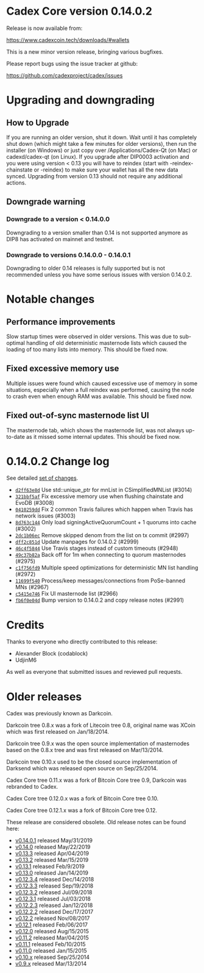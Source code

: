 Cadex Core version 0.14.0.2
==========================

Release is now available from:

  <https://www.cadexcoin.tech/downloads/#wallets>

This is a new minor version release, bringing various bugfixes.

Please report bugs using the issue tracker at github:

  <https://github.com/cadexproject/cadex/issues>


Upgrading and downgrading
=========================

How to Upgrade
--------------

If you are running an older version, shut it down. Wait until it has completely
shut down (which might take a few minutes for older versions), then run the
installer (on Windows) or just copy over /Applications/Cadex-Qt (on Mac) or
cadexd/cadex-qt (on Linux). If you upgrade after DIP0003 activation and you were
using version < 0.13 you will have to reindex (start with -reindex-chainstate
or -reindex) to make sure your wallet has all the new data synced. Upgrading from
version 0.13 should not require any additional actions.

Downgrade warning
-----------------

### Downgrade to a version < 0.14.0.0

Downgrading to a version smaller than 0.14 is not supported anymore as DIP8 has
activated on mainnet and testnet.

### Downgrade to versions 0.14.0.0 - 0.14.0.1

Downgrading to older 0.14 releases is fully supported but is not
recommended unless you have some serious issues with version 0.14.0.2.

Notable changes
===============

Performance improvements
------------------------
Slow startup times were observed in older versions. This was due to sub-optimal handling of old
deterministic masternode lists which caused the loading of too many lists into memory. This should be
fixed now.

Fixed excessive memory use
--------------------------
Multiple issues were found which caused excessive use of memory in some situations, especially when
a full reindex was performed, causing the node to crash even when enough RAM was available. This should
be fixed now.

Fixed out-of-sync masternode list UI
------------------------------------
The masternode tab, which shows the masternode list, was not always up-to-date as it missed some internal
updates. This should be fixed now.

0.14.0.2 Change log
===================

See detailed [set of changes](https://github.com/cadexproject/cadex/compare/v0.14.0.1...cadexproject:v0.14.0.2).

- [`d2ff63e8d`](https://github.com/cadexproject/cadex/commit/d2ff63e8d) Use std::unique_ptr for mnList in CSimplifiedMNList (#3014)
- [`321bbf5af`](https://github.com/cadexproject/cadex/commit/321bbf5af) Fix excessive memory use when flushing chainstate and EvoDB (#3008)
- [`0410259dd`](https://github.com/cadexproject/cadex/commit/0410259dd) Fix 2 common Travis failures which happen when Travis has network issues (#3003)
- [`8d763c144`](https://github.com/cadexproject/cadex/commit/8d763c144) Only load signingActiveQuorumCount + 1 quorums into cache (#3002)
- [`2dc1b06ec`](https://github.com/cadexproject/cadex/commit/2dc1b06ec) Remove skipped denom from the list on tx commit (#2997)
- [`dff2c851d`](https://github.com/cadexproject/cadex/commit/dff2c851d) Update manpages for 0.14.0.2 (#2999)
- [`46c4f5844`](https://github.com/cadexproject/cadex/commit/46c4f5844) Use Travis stages instead of custom timeouts (#2948)
- [`49c37b82a`](https://github.com/cadexproject/cadex/commit/49c37b82a) Back off for 1m when connecting to quorum masternodes (#2975)
- [`c1f756fd9`](https://github.com/cadexproject/cadex/commit/c1f756fd9) Multiple speed optimizations for deterministic MN list handling (#2972)
- [`11699f540`](https://github.com/cadexproject/cadex/commit/11699f540) Process/keep messages/connections from PoSe-banned MNs (#2967)
- [`c5415e746`](https://github.com/cadexproject/cadex/commit/c5415e746) Fix UI masternode list (#2966)
- [`fb6f0e04d`](https://github.com/cadexproject/cadex/commit/fb6f0e04d) Bump version to 0.14.0.2 and copy release notes (#2991)

Credits
=======

Thanks to everyone who directly contributed to this release:

- Alexander Block (codablock)
- UdjinM6

As well as everyone that submitted issues and reviewed pull requests.

Older releases
==============

Cadex was previously known as Darkcoin.

Darkcoin tree 0.8.x was a fork of Litecoin tree 0.8, original name was XCoin
which was first released on Jan/18/2014.

Darkcoin tree 0.9.x was the open source implementation of masternodes based on
the 0.8.x tree and was first released on Mar/13/2014.

Darkcoin tree 0.10.x used to be the closed source implementation of Darksend
which was released open source on Sep/25/2014.

Cadex Core tree 0.11.x was a fork of Bitcoin Core tree 0.9,
Darkcoin was rebranded to Cadex.

Cadex Core tree 0.12.0.x was a fork of Bitcoin Core tree 0.10.

Cadex Core tree 0.12.1.x was a fork of Bitcoin Core tree 0.12.

These release are considered obsolete. Old release notes can be found here:

- [v0.14.0.1](https://github.com/cadexproject/cadex/blob/master/doc/release-notes/cadex/release-notes-0.14.0.1.md) released May/31/2019
- [v0.14.0](https://github.com/cadexproject/cadex/blob/master/doc/release-notes/cadex/release-notes-0.14.0.md) released May/22/2019
- [v0.13.3](https://github.com/cadexproject/cadex/blob/master/doc/release-notes/cadex/release-notes-0.13.3.md) released Apr/04/2019
- [v0.13.2](https://github.com/cadexproject/cadex/blob/master/doc/release-notes/cadex/release-notes-0.13.2.md) released Mar/15/2019
- [v0.13.1](https://github.com/cadexproject/cadex/blob/master/doc/release-notes/cadex/release-notes-0.13.1.md) released Feb/9/2019
- [v0.13.0](https://github.com/cadexproject/cadex/blob/master/doc/release-notes/cadex/release-notes-0.13.0.md) released Jan/14/2019
- [v0.12.3.4](https://github.com/cadexproject/cadex/blob/master/doc/release-notes/cadex/release-notes-0.12.3.4.md) released Dec/14/2018
- [v0.12.3.3](https://github.com/cadexproject/cadex/blob/master/doc/release-notes/cadex/release-notes-0.12.3.3.md) released Sep/19/2018
- [v0.12.3.2](https://github.com/cadexproject/cadex/blob/master/doc/release-notes/cadex/release-notes-0.12.3.2.md) released Jul/09/2018
- [v0.12.3.1](https://github.com/cadexproject/cadex/blob/master/doc/release-notes/cadex/release-notes-0.12.3.1.md) released Jul/03/2018
- [v0.12.2.3](https://github.com/cadexproject/cadex/blob/master/doc/release-notes/cadex/release-notes-0.12.2.3.md) released Jan/12/2018
- [v0.12.2.2](https://github.com/cadexproject/cadex/blob/master/doc/release-notes/cadex/release-notes-0.12.2.2.md) released Dec/17/2017
- [v0.12.2](https://github.com/cadexproject/cadex/blob/master/doc/release-notes/cadex/release-notes-0.12.2.md) released Nov/08/2017
- [v0.12.1](https://github.com/cadexproject/cadex/blob/master/doc/release-notes/cadex/release-notes-0.12.1.md) released Feb/06/2017
- [v0.12.0](https://github.com/cadexproject/cadex/blob/master/doc/release-notes/cadex/release-notes-0.12.0.md) released Aug/15/2015
- [v0.11.2](https://github.com/cadexproject/cadex/blob/master/doc/release-notes/cadex/release-notes-0.11.2.md) released Mar/04/2015
- [v0.11.1](https://github.com/cadexproject/cadex/blob/master/doc/release-notes/cadex/release-notes-0.11.1.md) released Feb/10/2015
- [v0.11.0](https://github.com/cadexproject/cadex/blob/master/doc/release-notes/cadex/release-notes-0.11.0.md) released Jan/15/2015
- [v0.10.x](https://github.com/cadexproject/cadex/blob/master/doc/release-notes/cadex/release-notes-0.10.0.md) released Sep/25/2014
- [v0.9.x](https://github.com/cadexproject/cadex/blob/master/doc/release-notes/cadex/release-notes-0.9.0.md) released Mar/13/2014

